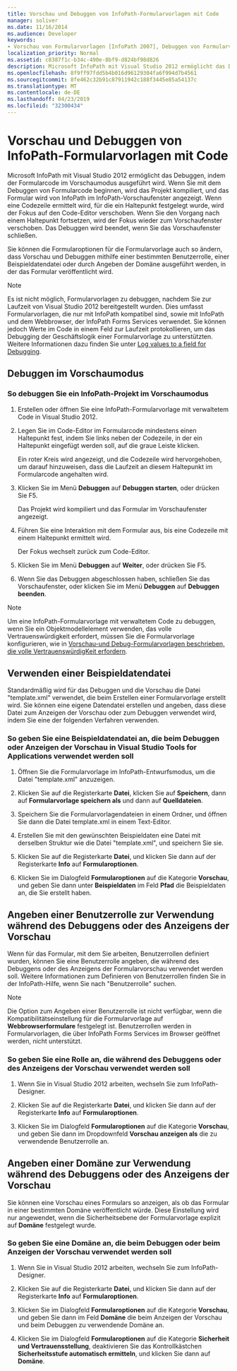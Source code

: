 ```yaml
---
title: Vorschau und Debuggen von InfoPath-Formularvorlagen mit Code
manager: soliver
ms.date: 11/16/2014
ms.audience: Developer
keywords:
- Vorschau von Formularvorlagen [InfoPath 2007], Debuggen von Formularvorlagen [InfoPath 2007], Formularvorlagen [InfoPath 2007], Vorschau, Debuggen [InfoPath 2007], Formularvorlagen für verwalteten Code, Formularvorlagen [InfoPath 2007], Debuggen, InfoPath 2007, Debuggen Formularvorlagen, InfoPath 2007, Vorschau von Formularvorlagen
localization_priority: Normal
ms.assetid: c8387f1c-b34c-490e-8bf9-d824bf98d826
description: Microsoft InfoPath mit Visual Studio 2012 ermöglicht das Debuggen, indem der Formularcode im Vorschaumodus ausgeführt wird. Wenn Sie mit dem Debuggen von Formularcode beginnen, wird das Projekt kompiliert, und das Formular wird von InfoPath im InfoPath-Vorschaufenster angezeigt. Wenn eine Codezeile ermittelt wird, für die ein Haltepunkt festgelegt wurde, wird der Fokus auf den Code-Editor verschoben. Wenn Sie den Vorgang nach einem Haltepunkt fortsetzen, wird der Fokus wieder zum Vorschaufenster verschoben. Das Debuggen wird beendet, wenn Sie das Vorschaufenster schließen.
ms.openlocfilehash: 8f9ff97fdd5b4b016d96129304fa6f994d7b4561
ms.sourcegitcommit: 8fe462c32b91c87911942c188f3445e85a54137c
ms.translationtype: MT
ms.contentlocale: de-DE
ms.lasthandoff: 04/23/2019
ms.locfileid: "32300434"
---
```

# <a name="preview-and-debug-infopath-form-templates-with-code"></a>Vorschau und Debuggen von InfoPath-Formularvorlagen mit Code

Microsoft InfoPath mit Visual Studio 2012 ermöglicht das Debuggen, indem der Formularcode im Vorschaumodus ausgeführt wird. Wenn Sie mit dem Debuggen von Formularcode beginnen, wird das Projekt kompiliert, und das Formular wird von InfoPath im InfoPath-Vorschaufenster angezeigt. Wenn eine Codezeile ermittelt wird, für die ein Haltepunkt festgelegt wurde, wird der Fokus auf den Code-Editor verschoben. Wenn Sie den Vorgang nach einem Haltepunkt fortsetzen, wird der Fokus wieder zum Vorschaufenster verschoben. Das Debuggen wird beendet, wenn Sie das Vorschaufenster schließen.
  
Sie können die Formularoptionen für die Formularvorlage auch so ändern, dass Vorschau und Debuggen mithilfe einer bestimmten Benutzerrolle, einer Beispieldatendatei oder durch Angeben der Domäne ausgeführt werden, in der das Formular veröffentlicht wird.  
  
> [!NOTE]
> Es ist nicht möglich, Formularvorlagen zu debuggen, nachdem Sie zur Laufzeit von Visual Studio 2012 bereitgestellt wurden. Dies umfasst Formularvorlagen, die nur mit InfoPath kompatibel sind, sowie mit InfoPath und dem Webbrowser, der InfoPath Forms Services verwendet. Sie können jedoch Werte im Code in einem Feld zur Laufzeit protokollieren, um das Debugging der Geschäftslogik einer Formularvorlage zu unterstützten. Weitere Informationen dazu finden Sie unter [Log values to a field for Debugging](how-to-log-values-to-a-field-for-debugging.md). 
  
## <a name="debugging-in-preview-mode"></a>Debuggen im Vorschaumodus

### <a name="to-debug-an-infopath-project-in-preview-mode"></a>So debuggen Sie ein InfoPath-Projekt im Vorschaumodus

1. Erstellen oder öffnen Sie eine InfoPath-Formularvorlage mit verwaltetem Code in Visual Studio 2012.
    
2. Legen Sie im Code-Editor im Formularcode mindestens einen Haltepunkt fest, indem Sie links neben der Codezeile, in der ein Haltepunkt eingefügt werden soll, auf die graue Leiste klicken.
    
    Ein roter Kreis wird angezeigt, und die Codezeile wird hervorgehoben, um darauf hinzuweisen, dass die Laufzeit an diesem Haltepunkt im Formularcode angehalten wird.
    
3. Klicken Sie im Menü **Debuggen** auf **Debuggen starten**, oder drücken Sie F5.
    
    Das Projekt wird kompiliert und das Formular im Vorschaufenster angezeigt.
    
4. Führen Sie eine Interaktion mit dem Formular aus, bis eine Codezeile mit einem Haltepunkt ermittelt wird.
    
    Der Fokus wechselt zurück zum Code-Editor.
    
5. Klicken Sie im Menü **Debuggen** auf **Weiter**, oder drücken Sie F5.
    
6. Wenn Sie das Debuggen abgeschlossen haben, schließen Sie das Vorschaufenster, oder klicken Sie im Menü **Debuggen** auf **Debuggen beenden**.
    
> [!NOTE]
> Um eine InfoPath-Formularvorlage mit verwaltetem Code zu debuggen, wenn Sie ein Objektmodellelement verwenden, das volle Vertrauenswürdigkeit erfordert, müssen Sie die Formularvorlage konfigurieren, wie in [Vorschau-und Debug-Formularvorlagen beschrieben, die volle VertrauenswürdigKeit erfordern](how-to-preview-and-debug-form-templates-that-require-full-trust.md). 
  
## <a name="using-a-sample-data-file"></a>Verwenden einer Beispieldatendatei

Standardmäßig wird für das Debuggen und die Vorschau die Datei "template.xml" verwendet, die beim Erstellen einer Formularvorlage erstellt wird. Sie können eine eigene Datendatei erstellen und angeben, dass diese Datei zum Anzeigen der Vorschau oder zum Debuggen verwendet wird, indem Sie eine der folgenden Verfahren verwenden.  
  
### <a name="to-specify-a-sample-data-file-to-use-while-debugging-or-previewing-in-visual-studio-tools-for-applications"></a>So geben Sie eine Beispieldatendatei an, die beim Debuggen oder Anzeigen der Vorschau in Visual Studio Tools for Applications verwendet werden soll

1. Öffnen Sie die Formularvorlage im InfoPath-Entwurfsmodus, um die Datei "template.xml" anzuzeigen.
    
2. Klicken Sie auf die Registerkarte **Datei**, klicken Sie auf **Speichern**, dann auf **Formularvorlage speichern als** und dann auf **Quelldateien**.
    
3. Speichern Sie die Formularvorlagendateien in einem Ordner, und öffnen Sie dann die Datei template.xml in einem Text-Editor.
    
4. Erstellen Sie mit den gewünschten Beispieldaten eine Datei mit derselben Struktur wie die Datei "template.xml", und speichern Sie sie.
    
5. Klicken Sie auf die Registerkarte **Datei**, und klicken Sie dann auf der Registerkarte **Info** auf **Formularoptionen**. 
    
6. Klicken Sie im Dialogfeld **Formularoptionen** auf die Kategorie **Vorschau**, und geben Sie dann unter **Beispieldaten** im Feld **Pfad** die Beispieldaten an, die Sie erstellt haben. 
    
## <a name="specifying-a-user-role-to-use-while-debugging-or-previewing"></a>Angeben einer Benutzerrolle zur Verwendung während des Debuggens oder des Anzeigens der Vorschau

Wenn für das Formular, mit dem Sie arbeiten, Benutzerrollen definiert wurden, können Sie eine Benutzerrolle angeben, die während des Debuggens oder des Anzeigens der Formularvorschau verwendet werden soll. Weitere Informationen zum Definieren von Benutzerrollen finden Sie in der InfoPath-Hilfe, wenn Sie nach "Benutzerrolle" suchen.
  
> [!NOTE]
> Die Option zum Angeben einer Benutzerrolle ist nicht verfügbar, wenn die Kompatibilitätseinstellung für die Formularvorlage auf **Webbrowserformulare** festgelegt ist. Benutzerrollen werden in Formularvorlagen, die über InfoPath Forms Services im Browser geöffnet werden, nicht unterstützt. 
  
### <a name="to-specify-a-role-to-use-while-debugging-or-previewing"></a>So geben Sie eine Rolle an, die während des Debuggens oder des Anzeigens der Vorschau verwendet werden soll

1. Wenn Sie in Visual Studio 2012 arbeiten, wechseln Sie zum InfoPath-Designer.
    
2. Klicken Sie auf die Registerkarte **Datei**, und klicken Sie dann auf der Registerkarte **Info** auf **Formularoptionen**. 
    
3. Klicken Sie im Dialogfeld **Formularoptionen** auf die Kategorie **Vorschau**, und geben Sie dann im Dropdownfeld **Vorschau anzeigen als** die zu verwendende Benutzerrolle an. 
    
## <a name="specifying-a-domain-to-use-while-debugging-or-previewing"></a>Angeben einer Domäne zur Verwendung während des Debuggens oder des Anzeigens der Vorschau

Sie können eine Vorschau eines Formulars so anzeigen, als ob das Formular in einer bestimmten Domäne veröffentlicht würde. Diese Einstellung wird nur angewendet, wenn die Sicherheitsebene der Formularvorlage explizit auf **Domäne** festgelegt wurde.
  
### <a name="to-specify-a-domain-to-use-while-debugging-or-previewing"></a>So geben Sie eine Domäne an, die beim Debuggen oder beim Anzeigen der Vorschau verwendet werden soll

1. Wenn Sie in Visual Studio 2012 arbeiten, wechseln Sie zum InfoPath-Designer.
    
2. Klicken Sie auf die Registerkarte **Datei**, und klicken Sie dann auf der Registerkarte **Info** auf **Formularoptionen**. 
    
3. Klicken Sie im Dialogfeld **Formularoptionen** auf die Kategorie **Vorschau**, und geben Sie dann im Feld **Domäne** die beim Anzeigen der Vorschau und beim Debuggen zu verwendende Domäne an. 
    
4. Klicken Sie im Dialogfeld **Formularoptionen** auf die Kategorie **Sicherheit und Vertrauensstellung**, deaktivieren Sie das Kontrollkästchen **Sicherheitsstufe automatisch ermitteln**, und klicken Sie dann auf **Domäne**.
    

